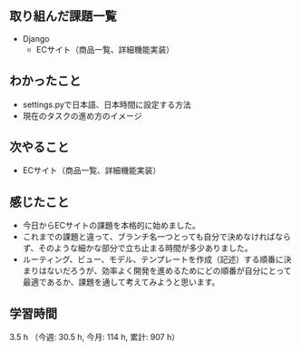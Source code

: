 ## 取り組んだ課題一覧
- Django
    - ECサイト（商品一覧、詳細機能実装）


## わかったこと
- settings.pyで日本語、日本時間に設定する方法
- 現在のタスクの進め方のイメージ

## 次やること
- ECサイト（商品一覧、詳細機能実装）

## 感じたこと
- 今日からECサイトの課題を本格的に始めました。
- これまでの課題と違って、ブランチ名一つとっても自分で決めなければならず、そのような細かな部分で立ち止まる時間が多少ありました。
- ルーティング、ビュー、モデル、テンプレートを作成（記述）する順番に決まりはないだろうが、効率よく開発を進めるためにどの順番が自分にとって最適であるか、課題を通して考えてみようと思います。

    
## 学習時間
3.5 h （今週: 30.5 h, 今月: 114 h, 累計: 907 h）